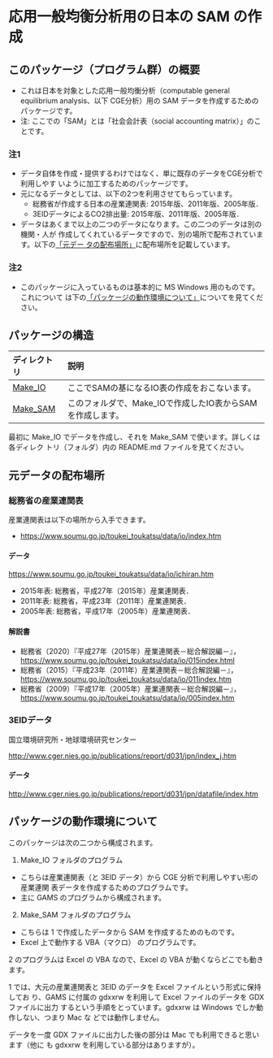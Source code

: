 応用一般均衡分析用の日本の SAM の作成
==============================

## このパッケージ（プログラム群）の概要

+ これは日本を対象とした応用一般均衡分析（computable general equilibrium
  analysis、以下 CGE分析）用の SAM データを作成するためのパッケージです。
+ 注: ここでの「SAM」とは「社会会計表（social accounting matrix）」のことです。


### 注1

+ データ自体を作成・提供するわけではなく、単に既存のデータをCGE分析で利用しやす
  いように加工するためのパッケージです。
+ 元になるデータとしては、以下の2つを利用させてもらっています。
  + 総務省が作成する日本の産業連関表: 2015年版、2011年版、2005年版．
  + 3EIDデータによるCO2排出量: 2015年版、2011年版、2005年版．
+ データはあくまで以上の二つのデータになります。この二つのデータは別の機関・人が
  作成してくれているデータですので、別の場所で配布されています。以下の[「元デー
  タの配布場所」](#元データの配布場所)に配布場所を記載しています。

### 注2

+ このパッケージに入っているものは基本的に MS Windows 用のものです。これについて
  は下の[「パッケージの動作環境について」](#パッケージの動作環境について)についてを見てください。


## パッケージの構造

| ディレクトリ         | 説明                                                       |
|:---------------------|:-----------------------------------------------------------|
| [Make_IO](Make_IO)   | ここでSAMの基になるIO表の作成をおこないます。              |
| [Make_SAM](Make_SAM) | このフォルダで、Make_IOで作成したIO表からSAMを作成します。 |

最初に Make_IO でデータを作成し、それを Make_SAM で使います。詳しくは各ディレク
トリ（フォルダ）内の README.md ファイルを見てください。
  


## 元データの配布場所

### 総務省の産業連関表

産業連関表は以下の場所から入手できます。

+ https://www.soumu.go.jp/toukei_toukatsu/data/io/index.htm

#### データ

https://www.soumu.go.jp/toukei_toukatsu/data/io/ichiran.htm

+ 2015年表: 総務省，平成27年（2015年）産業連関表．
+ 2011年表: 総務省，平成23年（2011年）産業連関表．
+ 2005年表: 総務省，平成17年（2005年）産業連関表．

#### 解説書

+ 総務省（2020）『平成27年（2015年）産業連関表－総合解説編－』，
  https://www.soumu.go.jp/toukei_toukatsu/data/io/015index.html
+ 総務省（2015）『平成23年（2011年）産業連関表－総合解説編－』，
  https://www.soumu.go.jp/toukei_toukatsu/data/io/011index.htm
+ 総務省（2009）『平成17年（2005年）産業連関表－総合解説編－』，
  https://www.soumu.go.jp/toukei_toukatsu/data/io/005index.htm


### 3EIDデータ

国立環境研究所・地球環境研究センター

http://www.cger.nies.go.jp/publications/report/d031/jpn/index_j.htm

#### データ

http://www.cger.nies.go.jp/publications/report/d031/jpn/datafile/index.htm


## パッケージの動作環境について

このパッケージは次の二つから構成されます。

1) Make_IO フォルダのプログラム
  + こちらは産業連関表（と 3EID データ）から CGE 分析で利用しやすい形の産業連関
    表データを作成するためのプログラムです。
  + 主に GAMS のプログラムから構成されます。
2) Make_SAM フォルダのプログラム
  + こちらは 1 で作成したデータから SAM を作成するためのものです。
  + Excel 上で動作する VBA（マクロ） のプログラムです。
  
2 のプログラムは Excel の VBA なので、Excel の VBA が動くならどこでも動きます。

1 では、大元の産業連関表と 3EID のデータを Excel ファイルという形式に保持してお
り、GAMS に付属の gdxxrw を利用して Excel ファイルのデータを GDX ファイルに出力
するという手順をとっています。gdxxrw は Windows でしか動作しない、つまり Mac な
どでは動作しません。

データを一度 GDX ファイルに出力した後の部分は Mac でも利用できると思います（他に
も gdxxrw を利用している部分はありますが）。



<!--
--------------------
Local Variables:
mode: markdown
fill-column: 80
coding: utf-8-dos
End:
-->

